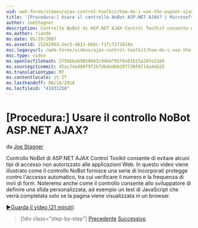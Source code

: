 ```yaml
---
uid: web-forms/videos/ajax-control-toolkit/how-do-i-use-the-aspnet-ajax-nobot-control
title: '[Procedura:] Usare il controllo NoBot ASP.NET AJAX? | Microsoft Docs'
author: JoeStagner
description: Controllo NoBot di ASP.NET AJAX Control Toolkit consente di evitare alcuni tipi di accesso non autorizzato alle applicazioni Web. In questo video viene illustrato come...
ms.author: riande
ms.date: 05/29/2007
ms.assetid: 15282963-2ec5-4013-b6bc-f1fcf272818e
msc.legacyurl: /web-forms/videos/ajax-control-toolkit/how-do-i-use-the-aspnet-ajax-nobot-control
msc.type: video
ms.openlocfilehash: 275bbbeb9859662c94bb795f9a91b15a28fe2184
ms.sourcegitcommit: 45ac74e400f9f2b7dbded66297730f6f14a4eb25
ms.translationtype: MT
ms.contentlocale: it-IT
ms.lasthandoff: 08/16/2018
ms.locfileid: "41831250"
---
```

<a name="how-do-i-use-the-aspnet-ajax-nobot-control"></a>[Procedura:] Usare il controllo NoBot ASP.NET AJAX?
====================
da [Joe Stagner](https://github.com/JoeStagner)

Controllo NoBot di ASP.NET AJAX Control Toolkit consente di evitare alcuni tipi di accesso non autorizzato alle applicazioni Web. In questo video viene illustrato come il controllo NoBot fornisce una serie di incorporati protegge contro l'accesso automatico, tra cui verificare il numero e la frequenza di invii di form. Noteremo anche come il controllo consente allo sviluppatore di definire una sfida personalizzata, ad esempio un test di JavaScript che verrà completata solo se la pagina viene visualizzata in un browser.

[&#9654;Guarda il video (21 minuti)](https://channel9.msdn.com/Blogs/ASP-NET-Site-Videos/how-do-i-use-the-aspnet-ajax-nobot-control)

> [!div class="step-by-step"]
> [Precedente](how-do-i-use-the-aspnet-ajax-mutuallyexclusive-checkbox-extender.md)
> [Successivo](how-do-i-use-the-aspnet-ajax-listsearch-extender.md)
